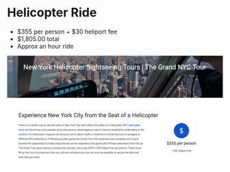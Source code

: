 
# Helicopter Ride

* $355 per person + $30 heliport fee
* $1,805.00 total
* Approx an hour ride

![HelicopterRide](https://github.com/gpmpn2/CS4320TravelPlans/blob/master/Screenshot/helicopter.png "Helicopter Ride")